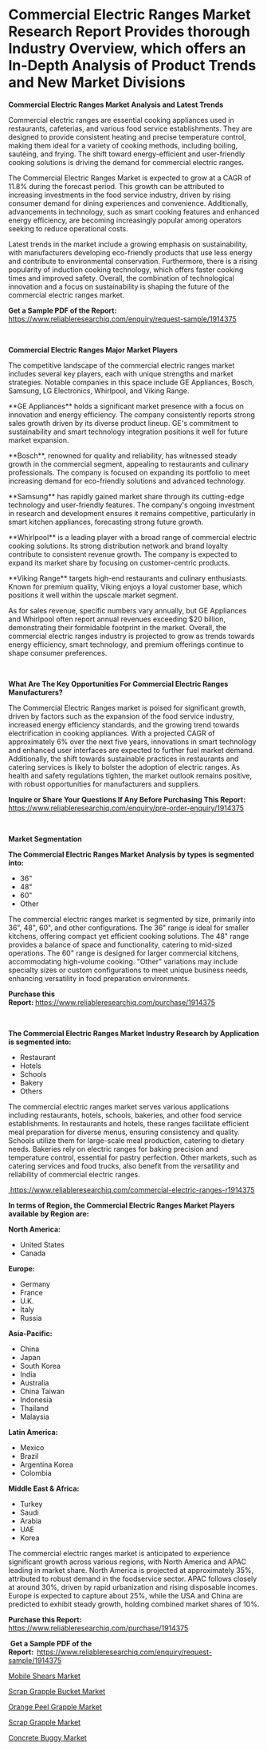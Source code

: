 <p><h1>Commercial Electric Ranges Market Research Report Provides thorough Industry Overview, which offers an In-Depth Analysis of Product Trends and New Market Divisions</h1></p><p><strong>Commercial Electric Ranges Market Analysis and Latest Trends</strong></p>
<p><p>Commercial electric ranges are essential cooking appliances used in restaurants, cafeterias, and various food service establishments. They are designed to provide consistent heating and precise temperature control, making them ideal for a variety of cooking methods, including boiling, sautéing, and frying. The shift toward energy-efficient and user-friendly cooking solutions is driving the demand for commercial electric ranges.</p><p>The Commercial Electric Ranges Market is expected to grow at a CAGR of 11.8% during the forecast period. This growth can be attributed to increasing investments in the food service industry, driven by rising consumer demand for dining experiences and convenience. Additionally, advancements in technology, such as smart cooking features and enhanced energy efficiency, are becoming increasingly popular among operators seeking to reduce operational costs.</p><p>Latest trends in the market include a growing emphasis on sustainability, with manufacturers developing eco-friendly products that use less energy and contribute to environmental conservation. Furthermore, there is a rising popularity of induction cooking technology, which offers faster cooking times and improved safety. Overall, the combination of technological innovation and a focus on sustainability is shaping the future of the commercial electric ranges market.</p></p>
<p><strong>Get a Sample PDF of the Report:&nbsp;</strong> <a href="https://www.reliableresearchiq.com/enquiry/request-sample/1914375?utm_campaign=103&utm_medium=2&utm_source=Github&utm_content=ia&utm_term=20022025&utm_id=commercial-electric-ranges">https://www.reliableresearchiq.com/enquiry/request-sample/1914375</a></p>
<p>&nbsp;</p>
<p><strong>Commercial Electric Ranges Major Market Players</strong></p>
<p><p>The competitive landscape of the commercial electric ranges market includes several key players, each with unique strengths and market strategies. Notable companies in this space include GE Appliances, Bosch, Samsung, LG Electronics, Whirlpool, and Viking Range.</p><p>**GE Appliances** holds a significant market presence with a focus on innovation and energy efficiency. The company consistently reports strong sales growth driven by its diverse product lineup. GE's commitment to sustainability and smart technology integration positions it well for future market expansion.</p><p>**Bosch**, renowned for quality and reliability, has witnessed steady growth in the commercial segment, appealing to restaurants and culinary professionals. The company is focused on expanding its portfolio to meet increasing demand for eco-friendly solutions and advanced technology.</p><p>**Samsung** has rapidly gained market share through its cutting-edge technology and user-friendly features. The company's ongoing investment in research and development ensures it remains competitive, particularly in smart kitchen appliances, forecasting strong future growth.</p><p>**Whirlpool** is a leading player with a broad range of commercial electric cooking solutions. Its strong distribution network and brand loyalty contribute to consistent revenue growth. The company is expected to expand its market share by focusing on customer-centric products.</p><p>**Viking Range** targets high-end restaurants and culinary enthusiasts. Known for premium quality, Viking enjoys a loyal customer base, which positions it well within the upscale market segment.</p><p>As for sales revenue, specific numbers vary annually, but GE Appliances and Whirlpool often report annual revenues exceeding $20 billion, demonstrating their formidable footprint in the market. Overall, the commercial electric ranges industry is projected to grow as trends towards energy efficiency, smart technology, and premium offerings continue to shape consumer preferences.</p></p>
<p>&nbsp;</p>
<p><strong>What Are The Key Opportunities For Commercial Electric Ranges Manufacturers?</strong></p>
<p><p>The Commercial Electric Ranges market is poised for significant growth, driven by factors such as the expansion of the food service industry, increased energy efficiency standards, and the growing trend towards electrification in cooking appliances. With a projected CAGR of approximately 6% over the next five years, innovations in smart technology and enhanced user interfaces are expected to further fuel market demand. Additionally, the shift towards sustainable practices in restaurants and catering services is likely to bolster the adoption of electric ranges. As health and safety regulations tighten, the market outlook remains positive, with robust opportunities for manufacturers and suppliers.</p></p>
<p><strong>Inquire or Share Your Questions If Any Before Purchasing This Report:</strong> <a href="https://www.reliableresearchiq.com/enquiry/pre-order-enquiry/1914375?utm_campaign=103&utm_medium=2&utm_source=Github&utm_content=ia&utm_term=20022025&utm_id=commercial-electric-ranges">https://www.reliableresearchiq.com/enquiry/pre-order-enquiry/1914375</a></p>
<p>&nbsp;</p>
<p><strong>Market Segmentation</strong></p>
<p><strong>The Commercial Electric Ranges Market Analysis by types is segmented into:</strong></p>
<p><ul><li>36"</li><li>48"</li><li>60"</li><li>Other</li></ul></p>
<p><p>The commercial electric ranges market is segmented by size, primarily into 36", 48", 60", and other configurations. The 36" range is ideal for smaller kitchens, offering compact yet efficient cooking solutions. The 48" range provides a balance of space and functionality, catering to mid-sized operations. The 60" range is designed for larger commercial kitchens, accommodating high-volume cooking. "Other" variations may include specialty sizes or custom configurations to meet unique business needs, enhancing versatility in food preparation environments.</p></p>
<p><strong>Purchase this Report:&nbsp;</strong><a href="https://www.reliableresearchiq.com/purchase/1914375?utm_campaign=103&utm_medium=2&utm_source=Github&utm_content=ia&utm_term=20022025&utm_id=commercial-electric-ranges">https://www.reliableresearchiq.com/purchase/1914375</a></p>
<p>&nbsp;</p>
<p><strong>The Commercial Electric Ranges Market Industry Research by Application is segmented into:</strong></p>
<p><ul><li>Restaurant</li><li>Hotels</li><li>Schools</li><li>Bakery</li><li>Others</li></ul></p>
<p><p>The commercial electric ranges market serves various applications including restaurants, hotels, schools, bakeries, and other food service establishments. In restaurants and hotels, these ranges facilitate efficient meal preparation for diverse menus, ensuring consistency and quality. Schools utilize them for large-scale meal production, catering to dietary needs. Bakeries rely on electric ranges for baking precision and temperature control, essential for pastry perfection. Other markets, such as catering services and food trucks, also benefit from the versatility and reliability of commercial electric ranges.</p></p>
<p><a href="https://www.reliableresearchiq.com/commercial-electric-ranges-r1914375?utm_campaign=103&utm_medium=2&utm_source=Github&utm_content=ia&utm_term=20022025&utm_id=commercial-electric-ranges">&nbsp;https://www.reliableresearchiq.com/commercial-electric-ranges-r1914375</a></p>
<p><strong>In terms of Region, the Commercial Electric Ranges Market Players available by Region are:</strong></p>
<p>
    <p> <strong> North America: </strong>
        <ul>
            <li>United States</li>
            <li>Canada</li>
        </ul>
        </p> 
    <p> <strong> Europe: </strong>
        <ul>
            <li>Germany</li>
            <li>France</li>
            <li>U.K.</li>
            <li>Italy</li>
            <li>Russia</li>
        </ul>
        </p> 
    <p> <strong> Asia-Pacific: </strong>
        <ul>
            <li>China</li>
            <li>Japan</li>
            <li>South Korea</li>
            <li>India</li>
            <li>Australia</li>
            <li>China Taiwan</li>
            <li>Indonesia</li>
            <li>Thailand</li>
            <li>Malaysia</li>
        </ul>
        </p> 
    <p> <strong> Latin America: </strong>
        <ul>
            <li>Mexico</li>
            <li>Brazil</li>
            <li>Argentina Korea</li>
            <li>Colombia</li>
        </ul>
        </p> 
    <p> <strong> Middle East & Africa: </strong>
        <ul>
            <li>Turkey</li>
            <li>Saudi</li>
            <li>Arabia</li>
            <li>UAE</li>
            <li>Korea</li>
        </ul>
    </p>
    </p>
<p><p>The commercial electric ranges market is anticipated to experience significant growth across various regions, with North America and APAC leading in market share. North America is projected at approximately 35%, attributed to robust demand in the foodservice sector. APAC follows closely at around 30%, driven by rapid urbanization and rising disposable incomes. Europe is expected to capture about 25%, while the USA and China are predicted to exhibit steady growth, holding combined market shares of 10%. </p></p>
<p><strong>Purchase this Report: </strong><a href="https://www.reliableresearchiq.com/purchase/1914375?utm_campaign=103&utm_medium=2&utm_source=Github&utm_content=ia&utm_term=20022025&utm_id=commercial-electric-ranges">https://www.reliableresearchiq.com/purchase/1914375</a></p>
<p>&nbsp;<strong>Get a Sample PDF of the Report:&nbsp;&nbsp;</strong><a href="https://www.reliableresearchiq.com/enquiry/request-sample/1914375?utm_campaign=103&utm_medium=2&utm_source=Github&utm_content=ia&utm_term=20022025&utm_id=commercial-electric-ranges">https://www.reliableresearchiq.com/enquiry/request-sample/1914375</a></p>
<p><strong></strong></p>
<p><p><a href="https://github.com/kmettjanksj7/Market-Research-Report-List-1/blob/main/mobile-shears-market.md?utm_campaign=103&utm_medium=2&utm_source=Github&utm_content=ia&utm_term=20022025&utm_id=commercial-electric-ranges">Mobile Shears Market</a></p><p><a href="https://github.com/denuetkachci/Market-Research-Report-List-1/blob/main/scrap-grapple-bucket-market.md?utm_campaign=103&utm_medium=2&utm_source=Github&utm_content=ia&utm_term=20022025&utm_id=commercial-electric-ranges">Scrap Grapple Bucket Market</a></p><p><a href="https://github.com/groszsaoudrd/Market-Research-Report-List-1/blob/main/orange-peel-grapple-market.md?utm_campaign=103&utm_medium=2&utm_source=Github&utm_content=ia&utm_term=20022025&utm_id=commercial-electric-ranges">Orange Peel Grapple Market</a></p><p><a href="https://github.com/cachuhashieb/Market-Research-Report-List-1/blob/main/scrap-grapple-market.md?utm_campaign=103&utm_medium=2&utm_source=Github&utm_content=ia&utm_term=20022025&utm_id=commercial-electric-ranges">Scrap Grapple Market</a></p><p><a href="https://github.com/bedelibekwe58/Market-Research-Report-List-1/blob/main/concrete-buggy-market.md?utm_campaign=103&utm_medium=2&utm_source=Github&utm_content=ia&utm_term=20022025&utm_id=commercial-electric-ranges">Concrete Buggy Market</a></p></p>